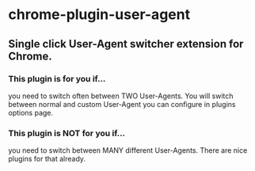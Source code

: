 chrome-plugin-user-agent
====================

Single click User-Agent switcher extension for Chrome.
---------------------

### This plugin is for you if...
you need to switch often between TWO User-Agents. You will switch between normal and custom User-Agent you can configure in plugins options page.

### This plugin is NOT for you if...
you need to switch between MANY different User-Agents. There are nice plugins for that already.
